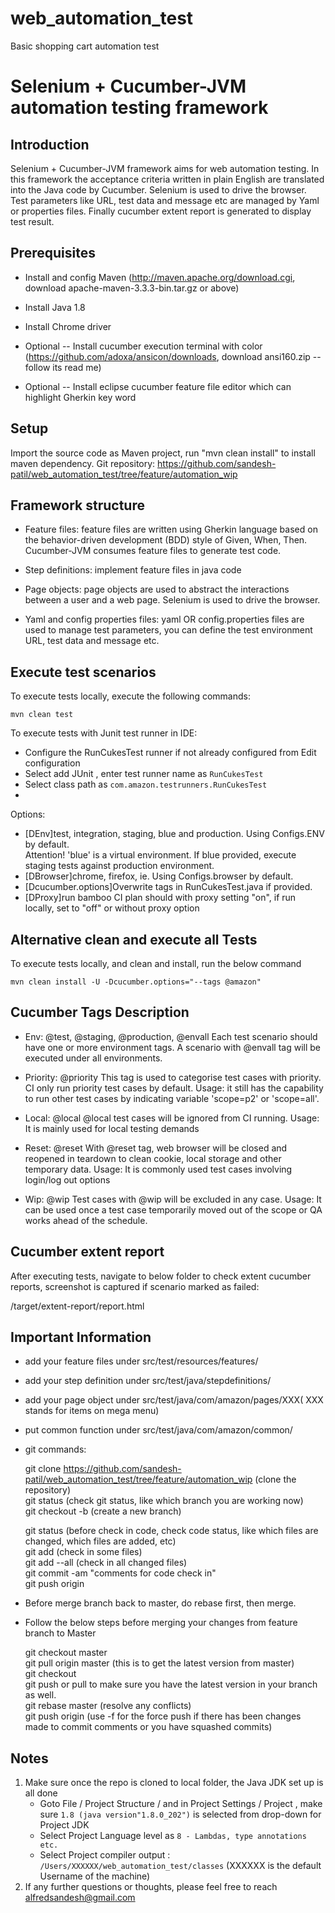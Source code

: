 # web_automation_test
Basic shopping cart automation test

Selenium + Cucumber-JVM automation testing framework
=============

Introduction
-----------

Selenium + Cucumber-JVM framework aims for web automation testing. In this framework the acceptance criteria written in plain English are translated into the Java code by Cucumber. Selenium is used to drive the browser. Test parameters like URL, test data and message etc are managed by Yaml or properties files. Finally cucumber extent report is generated to display test result.

Prerequisites
-------------
* Install and config Maven (http://maven.apache.org/download.cgi, download apache-maven-3.3.3-bin.tar.gz or above)
* Install Java 1.8
* Install Chrome driver

* Optional -- Install cucumber execution terminal with color (https://github.com/adoxa/ansicon/downloads, download ansi160.zip  --follow its read me)
* Optional -- Install eclipse cucumber feature file editor which can highlight Gherkin key word
 
Setup
-----
Import the source code as Maven project, run "mvn clean install" to install maven dependency.
Git repository:  https://github.com/sandesh-patil/web_automation_test/tree/feature/automation_wip


Framework structure
------------------

* Feature files:  feature files are written using Gherkin language based on the behavior-driven development (BDD) style of Given, When, Then. Cucumber-JVM consumes feature files to generate test code.

* Step definitions: implement feature files in java code

* Page objects: page objects are used to abstract the interactions between a user and a web page. Selenium is used to drive the browser.

* Yaml and config properties files: yaml OR config.properties files are used to manage test parameters, you can define the test environment URL, test data and message etc.


Execute test scenarios
----------------------
To execute tests locally, execute the following commands: 

	mvn clean test
	
To execute tests with Junit test runner in IDE:
* 	Configure the RunCukesTest runner if not already configured from Edit configuration
*   Select add JUnit , enter test runner name as `RunCukesTest`
*   Select class path as `com.amazon.testrunners.RunCukesTest`
*   
	

Options:  
* [DEnv]test, integration, staging, blue and production. Using Configs.ENV by default.  
    	  Attention! 'blue' is a virtual environment. If blue provided, execute staging tests against production environment.  
* [DBrowser]chrome, firefox, ie. Using Configs.browser by default.  
* [Dcucumber.options]Overwrite tags in RunCukesTest.java if provided.  
* [DProxy]run bamboo CI plan should with proxy setting "on", if run locally, set to "off" or without proxy option

Alternative clean and execute all Tests
------------------------------------
To execute tests locally, and clean and install, run the below command

	mvn clean install -U -Dcucumber.options="--tags @amazon"

Cucumber Tags Description
------------------------
* Env: @test, @staging, @production, @envall
	Each test scenario should have one or more environment tags. A scenario with @envall tag will be executed under all environments.
	
* Priority: @priority
	This tag is used to categorise test cases with priority. CI only run priority test cases by default. 
	Usage: it still has the capability to run other test cases by indicating variable 'scope=p2' or 'scope=all'.

* Local: @local
	@local test cases will be ignored from CI running. 
	Usage: It is mainly used for local testing demands

* Reset: @reset
	With @reset tag, web browser will be closed and reopened in teardown to clean cookie, local storage and other temporary data.
	Usage: It is commonly used test cases involving login/log out options

* Wip: @wip
	Test cases with @wip will be excluded in any case. 
	Usage: It can be used once a test case temporarily moved out of the scope or QA works ahead of the schedule.


Cucumber extent report
----------------------
After executing tests, navigate to below folder to check extent cucumber reports, screenshot is captured if scenario marked as failed: 

/target/extent-report/report.html


Important Information
---------------------
* add your feature files under src/test/resources/features/
* add your step definition under src/test/java/stepdefinitions/
* add your page object under src/test/java/com/amazon/pages/XXX( XXX stands for items on mega menu)  
* put common function under src/test/java/com/amazon/common/
* git commands:
	
	git clone https://github.com/sandesh-patil/web_automation_test/tree/feature/automation_wip (clone the repository)  
	git status (check git status, like which branch you are working now)  
	git checkout -b <branch-name>  (create a new branch)  

	git status (before check in code, check code status, like which files are changed, which files are added, etc)  
	git add <files need to check in> (check in some files)  
	git add --all (check in all changed files)  
	git commit -am "comments for code check in"  
	git push origin <branch-name>  


* Before merge branch back to master, do rebase first, then merge.
* Follow the below steps before merging your changes from feature branch to Master  

	git checkout master  
	git pull origin master (this is to get the latest version from master)  
	git checkout <branch-name>  
	git push or pull to make sure you have the latest version in your branch as well.  
	git rebase master (resolve any conflicts)  
	git push origin <branch-name> (use -f for the force push if there has been changes made to commit comments or you have squashed commits)  


Notes
-----
1. Make sure once the repo is cloned to local folder, the Java JDK set up is all done
   * Goto File / Project Structure / and in Project Settings / Project , make sure `1.8 (java version"1.8.0_202")` is selected from drop-down for Project JDK
   * Select Project Language level as `8 - Lambdas, type annotations etc.`
   * Select Project compiler output : `/Users/XXXXXX/web_automation_test/classes` (XXXXXX is the default Username of the machine)
2. If any further questions or thoughts, please feel free to reach alfredsandesh@gmail.com 


